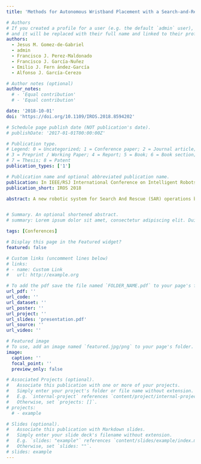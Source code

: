 ```yaml
---
title: 'Methods for Autonomous Wristband Placement with a Search-and-Rescue Aerial Manipulator'

# Authors
# If you created a profile for a user (e.g. the default `admin` user), write the username (folder name) here
# and it will be replaced with their full name and linked to their profile.
authors:
  - Jesus M. Gomez-de-Gabriel
  - admin
  - Francisco J. Perez-Maldonado
  - Francisco J. García-Nuñez
  - Emilio J. Fern ́andez-García
  - Alfonso J. García-Cerezo

# Author notes (optional)
author_notes:
  # - 'Equal contribution'
  # - 'Equal contribution'

date: '2018-10-01'
doi: 'https://doi.org/10.1109/IROS.2018.8594202'

# Schedule page publish date (NOT publication's date).
# publishDate: '2017-01-01T00:00:00Z'

# Publication type.
# Legend: 0 = Uncategorized; 1 = Conference paper; 2 = Journal article;
# 3 = Preprint / Working Paper; 4 = Report; 5 = Book; 6 = Book section;
# 7 = Thesis; 8 = Patent
publication_types: ['1']

# Publication name and optional abbreviated publication name.
publication: In IEEE/RSJ International Conference on Intelligent Robots and Systems (IROS) 2018
publication_short: IROS 2018

abstract: A new robotic system for Search And Rescue (SAR) operations based on the automatic wristband placement on the victims’ arm, which may provide identification, beaconing and remote sensor readings for continuous health monitoring. This paper focuses on the development of the automatic target localization and the device placement using an unmanned aerial manipulator. The automatic wrist detection and localization system uses an RGB-D camera and a convolutional neural network based on the region faster method (Faster R-CNN). A lightweight parallel delta manipulator with a large workspace has been built, and a new design of a wristband in the form of a passive detachable gripper, is presented, which under contact, automatically attaches to the human, while disengages from the manipulator. A new trajectory planning method has been used to minimize the torques caused by the external forces during contact, which cause attitude perturbations. Experiments have been done to evaluate the machine learning method for detection and location, and for the assessment of the performance of the trajectory planning method. The results show how the VGG-16 neural network provides a detection accuracy of 67.99%. Moreover, simulation experiments have been done to show that the new trajectories minimize the perturbations to the aerial platform.


# Summary. An optional shortened abstract.
# summary: Lorem ipsum dolor sit amet, consectetur adipiscing elit. Duis posuere tellus ac convallis placerat. Proin tincidunt magna sed ex sollicitudin condimentum.

tags: [Conferences]

# Display this page in the Featured widget?
featured: false

# Custom links (uncomment lines below)
# links:
# - name: Custom Link
#   url: http://example.org

# To add the pdf save the file named `FOLDER_NAME.pdf` to your page's folder.
url_pdf: ''
url_code: ''
url_dataset: ''
url_poster: ''
url_project: ''
url_slides: 'presentation.pdf'
url_source: ''
url_video: ''

# Featured image
# To use, add an image named `featured.jpg/png` to your page's folder.
image:
  caption: ''
  focal_point: ''
  preview_only: false

# Associated Projects (optional).
#   Associate this publication with one or more of your projects.
#   Simply enter your project's folder or file name without extension.
#   E.g. `internal-project` references `content/project/internal-project/index.md`.
#   Otherwise, set `projects: []`.
# projects:
  # - example

# Slides (optional).
#   Associate this publication with Markdown slides.
#   Simply enter your slide deck's filename without extension.
#   E.g. `slides: "example"` references `content/slides/example/index.md`.
#   Otherwise, set `slides: ""`.
# slides: example
---
```


<!-- {{% callout note %}}
Click the _Cite_ button above to demo the feature to enable visitors to import publication metadata into their reference management software.
{{% /callout %}}

{{% callout note %}}
Create your slides in Markdown - click the _Slides_ button to check out the example.
{{% /callout %}}

Supplementary notes can be added here, including [code, math, and images](https://wowchemy.com/docs/writing-markdown-latex/). -->
